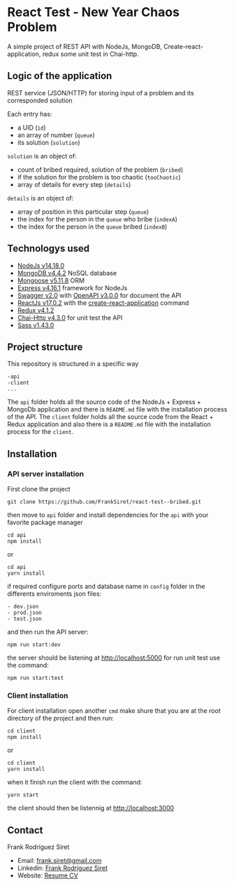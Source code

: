 # React Test - New Year Chaos Problem

A simple project of REST API with NodeJs, MongoDB, Create-react-application, redux some unit test in Chai-http.

## Logic of the application

REST service (JSON/HTTP) for storing input of a problem and its corresponded solution

Each entry has:

- a UID (`id`)
- an array of number (`queue`)
- its solution (`solution`)

`solution` is an object of:

- count of bribed required, solution of the problem (`bribed`)
- if the solution for the problem is too chaotic (`tooChaotic`)
- array of details for every step (`details`)

`details` is an object of:

- array of position in this particular step (`queue`)
- the index for the person in the `queue` who bribe (`indexA`)
- the index for the person in the `queue` bribed (`indexB`)

## Technologys used

- [NodeJs v14.18.0](https://nodejs.org)
- [MongoDB v4.4.2](https://mongodb.com) NoSQL database
- [Mongoose v5.11.8](https://mongoosejs.com) ORM
- [Express v4.16.1](https://expressjs.com) framework for NodeJs
- [Swagger v2.0](https://swagger.io) with [OpenAPI v3.0.0](https://openapis.org) for document the API
- [ReactJs v17.0.2](https://reactjs.org) with the [create-react-application](https://create-react-app.dev/docs/getting-started) command
- [Redux v4.1.2](https://redux.js.org)
- [Chai-Http v4.3.0](https://chaijs.com/plugins/chai-http) for unit test the API
- [Sass v1.43.0](https://create-react-app.dev/docs/adding-a-sass-stylesheet/)

## Project structure

This repository is structured in a specific way

```
-api
-client
...
```

The `api` folder holds all the source code of the NodeJs + Express + MongoDb application and there is `README.md` file with the installation process of the API. The `client` folder holds all the source code from the React + Redux application and also there is a `README.md` file with the installation process for the `client`.

## Installation

### API server installation

First clone the project

```
git clone https://github.com/FrankSiret/react-test--bribed.git
```

then move to `api` folder and install dependencies for the `api` with your favorite package manager

```
cd api
npm install
```

or

```
cd api
yarn install
```

if required configure ports and database name in `config` folder in the differents enviroments json files:

```
- dev.json
- prod.json
- test.json
```

and then run the API server:

```
npm run start:dev
```

the server should be listening at [http://localhost:5000](http://localhost:5000) for run unit test use the command:

```
npm run start:test
```

### Client installation

For client installation open another `cmd` make shure that you are at the root directory of the project and then run:

```
cd client
npm install
```

or

```
cd client
yarn install
```

when it finish run the client with the command:

```
yarn start
```

the client should then be listennig at [http://localhost:3000](http://localhost:3000)

## Contact

Frank Rodríguez Siret

- Email: frank.siret@gmail.com
- Linkedin: [Frank Rodríguez Siret](https://www.linkedin.com/in/frank-siret)
- Website: [Resume CV](https://franksiret.github.io/resume-cv)
